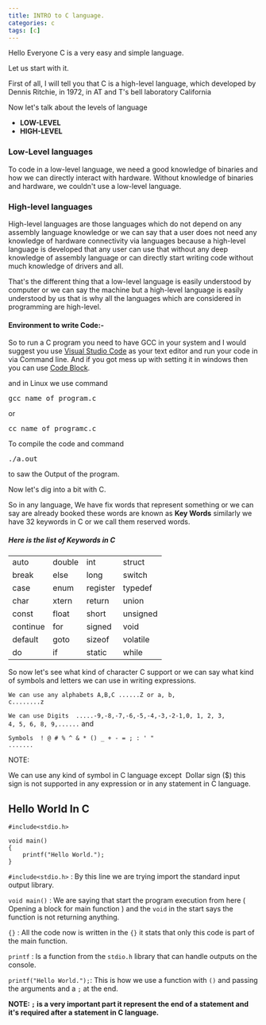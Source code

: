 ```yaml
---
title: INTRO to C language.
categories: c
tags: [c]
---
```


Hello Everyone C is a very easy and simple language.

Let us start with it.

First of all, I will tell you that C is a high-level language, which developed by Dennis Ritchie, in 1972, in AT and T's bell laboratory California

Now let's talk about the levels of language
<ul>
 	<li><strong>LOW-LEVEL </strong></li>
 	<li><strong>HIGH-LEVEL</strong></li>
</ul>
<h3>Low-Level languages</h3>
To code in a low-level language, we need a good knowledge of binaries and how we can directly interact with hardware. Without knowledge of binaries and hardware, we couldn't use a low-level language.

<h3>High-level languages</h3>
High-level languages are those languages which do not depend on any assembly language knowledge or we can say that a user does not need any knowledge of hardware connectivity via languages because a high-level language is developed that any user can use that without any deep knowledge of assembly language or can directly start writing code without much knowledge of drivers and all.

That's the different thing that a low-level language is easily understood by computer or we can say the machine but a high-level language is easily understood by us that is why all the languages which are considered in programming are high-level.

<h4>Environment to write Code:-</h4>
So to run a C program you need to have GCC in your system and I would suggest you use <a href="https://code.visualstudio.com/">Visual Studio Code</a> as your text editor and run your code in via Command line. And if you got mess up with setting it in windows then you can use <a href="http://www.codeblocks.org/">Code Block</a>.

and in Linux we use command
<pre>gcc name_of_program.c</pre>
or
<pre>cc name_of_programc.c</pre>
To compile the code
and command
<pre>./a.out</pre>
to saw the Output of the program.

Now let's dig into a bit with C.

So in any language, We have fix words that represent something or we can say are already booked these words are known as <strong>Key Words</strong> similarly we have 32 keywords in C or we call them reserved words.
<h5>Here is the list of Keywords in C</h5>
<table>
<tbody>
<tr>
<td>auto</td>
<td>double</td>
<td>int</td>
<td>struct</td>
</tr>
<tr>
<td>break</td>
<td>else</td>
<td>long</td>
<td>switch</td>
</tr>
<tr>
<td>case</td>
<td>enum</td>
<td>register</td>
<td>typedef</td>
</tr>
<tr>
<td>char</td>
<td>xtern</td>
<td>return</td>
<td>union</td>
</tr>
<tr>
<td>const</td>
<td>float</td>
<td>short</td>
<td>unsigned</td>
</tr>
<tr>
<td>continue</td>
<td>for</td>
<td>signed</td>
<td>void</td>
</tr>
<tr>
<td>default</td>
<td>goto</td>
<td>sizeof</td>
<td>volatile</td>
</tr>
<tr>
<td>do</td>
<td>if</td>
<td>static</td>
<td>while</td>
</tr>
</tbody>
</table>

So now let's see what kind of character C support or we can say what kind of symbols and letters we can use in writing expressions.

<code>We can use any alphabets A,B,C ......Z or a, b, c........z</code>

<code>We can use Digits  .....-9,-8,-7,-6,-5,-4,-3,-2-1,0, 1, 2, 3, 4, 5, 6, 8, 9,......</code>
and 

<code>Symbols  ! @ # % ^ & * () _ + - = ; : ' " .......</code>


NOTE:

We can use any kind of symbol in C language except  Dollar sign ($) this sign is not supported in any expression or in any statement in C language.

## Hello World In C

```
#include<stdio.h>

void main()
{
    printf("Hello World.");
}
```

`#include<stdio.h>` : By this line we are trying import the standard input output library.

`void main()` : We are saying that start the program execution from here ( Opening a block for main function ) and the `void` in the start says the function is not returning anything.

`{}` : All the code now is written in the `{}` it stats that only this code is part of the main function.

`printf` : Is a function from the `stdio.h` library that can handle outputs on the console.

`printf("Hello World.");`: This is how we use a function with `()` and passing the arguments and a `;` at the end.

**NOTE: `;` is a very important part it represent the end of a statement and it's required after a statement in C language.**
